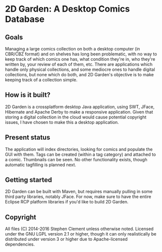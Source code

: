 2D Garden: A Desktop Comics Database
====================================

Goals
-----

Managing a large comics collection on both a desktop computer (in CBR/CBZ
format) and on shelves has long been problematic, with no way to keep track
of which comics one has, what condition they're in, who they're written by,
your review of each of them, etc. There are applications which handle only
physical collections, and some mediocre ones to handle digital collections,
but none which do both, and 2D Garden's objective is to make keeping track
of a collection simple.

How is it built?
----------------

2D Garden is a crossplatform desktop Java application, using SWT, JFace,
Hibernate and Apache Derby to make a responsive application. Given that
storing a digital collection in the cloud would cause potential copyright
issues, I have chosen to make this a desktop application.

Present status
--------------

The application will index directories, looking for comics and populate the
GUI with them. Tags can be created (within a tag category) and attached to
a comic. Thumbnails can be seen. No other functionality exists, though
automatic tagfilling is planned next.

Getting started
---------------

2D Garden can be built with Maven, but requires manually pulling in some
third party libraries, notably JFace. For now, make sure to have the entire
Eclipse RCP platform libraries if you'd like to build 2D Garden.

Copyright
---------

All files (C) 2014-2016 Stephen Clement unless otherwise noted. Licensed
under the GNU LGPL version 2.1 or higher, though it can only realistically
be distributed under version 3 or higher due to Apache-licensed dependencies.

